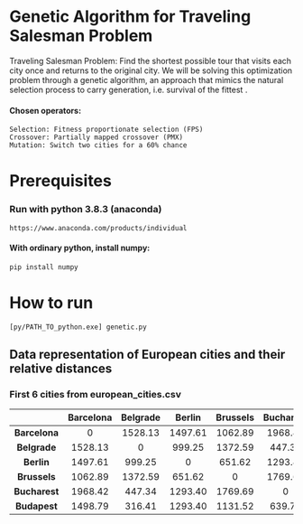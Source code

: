 # Genetic Algorithm for Traveling Salesman Problem
Traveling Salesman Problem: Find the shortest possible tour that visits each city once and returns to the original city. We will be solving this optimization problem through a genetic algorithm, an approach that mimics the natural selection process to carry generation, i.e. survival of the fittest .

#### Chosen operators:
	Selection: Fitness proportionate selection (FPS)
	Crossover: Partially mapped crossover (PMX)
	Mutation: Switch two cities for a 60% chance


# Prerequisites

### Run with python 3.8.3 (anaconda)
	https://www.anaconda.com/products/individual
#### With ordinary python, install numpy:
	pip install numpy
	
# How to run
	[py/PATH_TO_python.exe] genetic.py

## Data representation of European cities and their relative distances 
### First 6 cities from european_cities.csv
|  &nbsp;   | Barcelona | Belgrade |  Berlin | Brussels | Bucharest | Budapest |
|:---------:|:---------:|:--------:|:-------:|:--------:|:---------:|:--------:|
| **Barcelona** |     0     |  1528.13 | 1497.61 |  1062.89 |  1968.42  |  1498.79 |
|  **Belgrade** |  1528.13  |     0    |  999.25 |  1372.59 |   447.34  |  316.41  |
|   **Berlin**  |  1497.61  |  999.25  |    0    |  651.62  |  1293.40  |  1293.40 |
|  **Brussels** |  1062.89  |  1372.59 |  651.62 |     0    |  1769.69  |  1131.52 |
| **Bucharest** |  1968.42  |  447.34  | 1293.40 |  1769.69 |     0     |  639.77  |
|  **Budapest** |  1498.79  |  316.41  | 1293.40 |  1131.52 |   639.77  |     0    |
	
